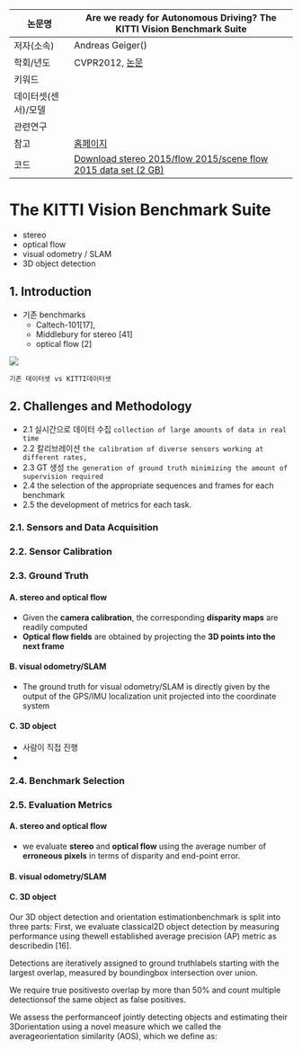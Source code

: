 |논문명 |Are we ready for Autonomous Driving? The KITTI Vision Benchmark Suite |
| --- | --- |
| 저자\(소속\) | Andreas Geiger\(\) |
| 학회/년도 | CVPR2012, [논문](http://www.cvlibs.net/publications/Geiger2012CVPR.pdf) |
| 키워드 | |
| 데이터셋(센서)/모델 | |
| 관련연구||
| 참고 |[홈페이지](http://www.cvlibs.net/datasets/kitti/) |
| 코드 |[Download stereo 2015/flow 2015/scene flow 2015 data set (2 GB)](http://kitti.is.tue.mpg.de/kitti/data_scene_flow.zip) |


# The KITTI Vision Benchmark Suite

- stereo 
- optical flow
- visual odometry / SLAM 
- 3D object detection



## 1. Introduction

-  기존 benchmarks
	- Caltech-101[17], 
	- Middlebury for stereo [41] 
	- optical flow [2]

![](https://i.imgur.com/AdIrsHK.png)
```
기존 데이터셋 vs KITTI데이터셋
```

## 2. Challenges and Methodology

- 2.1 실시간으로 데이터 수집  `collection of large amounts of data in real time`
- 2.2 칼리브레이션  `the calibration of diverse sensors working at different rates,`
- 2.3 GT 생성  `the generation of ground truth minimizing the amount of supervision required`
- 2.4 the selection of the appropriate sequences and frames for each benchmark 
- 2.5 the development of metrics for each task.

### 2.1. Sensors and Data Acquisition

### 2.2. Sensor Calibration

### 2.3. Ground Truth

#### A. stereo and optical flow 
- Given the **camera calibration**, the corresponding **disparity maps** are readily computed
- **Optical flow fields** are obtained by projecting the **3D points into the next frame**

#### B. visual odometry/SLAM

- The ground truth for visual odometry/SLAM is directly given by the output of the GPS/IMU localization unit projected into the coordinate system

#### C. 3D object 

- 사람이 직접 진행 
- 
### 2.4. Benchmark Selection 

### 2.5. Evaluation Metrics


#### A. stereo and optical flow 
-  we evaluate **stereo** and **optical flow** using the average number of **erroneous pixels** in terms of disparity and end-point error.
#### B. visual odometry/SLAM

#### C. 3D object 
Our 3D object detection and orientation estimationbenchmark is split into three parts: First, we evaluate classical2D object detection by measuring performance using thewell established average precision (AP) metric as describedin [16]. 

Detections are iteratively assigned to ground truthlabels starting with the largest overlap, measured by boundingbox intersection over union. 

We require true positivesto overlap by more than 50% and count multiple detectionsof the same object as false positives. 

We assess the performanceof jointly detecting objects and estimating their 3Dorientation using a novel measure which we called the averageorientation similarity (AOS), which we define as:
<!--stackedit_data:
eyJoaXN0b3J5IjpbMTIzMzMxMjczN119
-->